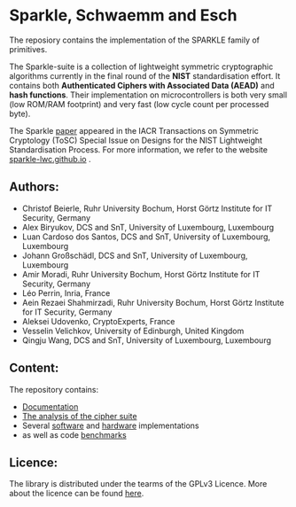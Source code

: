 # Sparkle, Schwaemm and Esch

The reposiory contains the implementation of the SPARKLE family of primitives. 

The Sparkle-suite is a collection of lightweight symmetric cryptographic algorithms currently in the final round of the **NIST** standardisation effort. It contains both **Authenticated Ciphers with Associated Data (AEAD)** and **hash functions**. Their implementation on microcontrollers is both very small (low ROM/RAM footprint) and very fast (low cycle count per processed byte). 

The Sparkle [paper](https://tosc.iacr.org/index.php/ToSC/article/view/8627/8193) appeared in the IACR Transactions on Symmetric Cryptology (ToSC) Special Issue on Designs for the NIST Lightweight Standardisation Process. For more information, we refer to the website [sparkle-lwc.github.io](https://sparkle-lwc.github.io/) .


## Authors: 
- Christof Beierle, Ruhr University Bochum, Horst Görtz Institute for IT Security, Germany
- Alex Biryukov, DCS and SnT, University of Luxembourg, Luxembourg
- Luan Cardoso dos Santos, DCS and SnT, University of Luxembourg, Luxembourg
- Johann Großschädl, DCS and SnT, University of Luxembourg, Luxembourg
- Amir Moradi, Ruhr University Bochum, Horst Görtz Institute for IT Security, Germany
- Léo Perrin, Inria, France
- Aein Rezaei Shahmirzadi, Ruhr University Bochum, Horst Görtz Institute for IT Security, Germany
- Aleksei Udovenko, CryptoExperts, France
- Vesselin Velichkov, University of Edinburgh, United Kingdom
- Qingju Wang, DCS and SnT, University of Luxembourg, Luxembourg

## Content: 
The repository contains: 
- [Documentation](documentation)
- [The analysis of the cipher suite](analysis)
- Several [software](software) and [hardware](hardware) implementations 
- as well as code [benchmarks](benchmarks)

## Licence: 
The library is distributed under the tearms of the GPLv3 Licence. More about the licence can be found [here](https://www.gnu.org/licenses/gpl-3.0.fr.html). 

